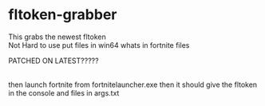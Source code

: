 # fltoken-grabber
This grabs the newest fltoken
<br>
Not Hard to use put files in win64 whats in fortnite files

PATCHED ON LATEST?????

<br>
then launch fortnite from fortnitelauncher.exe then it should give the fltoken in the console and files in args.txt
